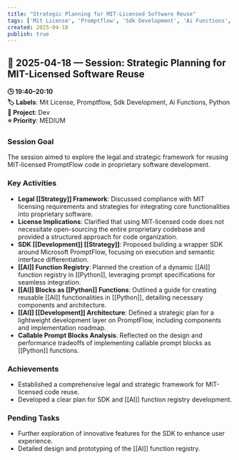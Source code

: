 ```yaml
---
title: "Strategic Planning for MIT-Licensed Software Reuse"
tags: ['Mit License', 'Promptflow', 'Sdk Development', 'Ai Functions', 'Python']
created: 2025-04-18
publish: true
---
```


## 📅 2025-04-18 — Session: Strategic Planning for MIT-Licensed Software Reuse

**🕒 19:40–20:10**  
**🏷️ Labels**: Mit License, Promptflow, Sdk Development, Ai Functions, Python  
**📂 Project**: Dev  
**⭐ Priority**: MEDIUM  


### Session Goal
The session aimed to explore the legal and strategic framework for reusing MIT-licensed PromptFlow code in proprietary software development.

### Key Activities
- **Legal [[Strategy]] Framework**: Discussed compliance with MIT licensing requirements and strategies for integrating core functionalities into proprietary software.
- **License Implications**: Clarified that using MIT-licensed code does not necessitate open-sourcing the entire proprietary codebase and provided a structured approach for code organization.
- **SDK [[Development]] [[Strategy]]**: Proposed building a wrapper SDK around Microsoft PromptFlow, focusing on execution and semantic interface differentiation.
- **[[AI]] Function Registry**: Planned the creation of a dynamic [[AI]] function registry in [[Python]], leveraging prompt specifications for seamless integration.
- **[[AI]] Blocks as [[Python]] Functions**: Outlined a guide for creating reusable [[AI]] functionalities in [[Python]], detailing necessary components and architecture.
- **[[AI]] [[Development]] Architecture**: Defined a strategic plan for a lightweight development layer on PromptFlow, including components and implementation roadmap.
- **Callable Prompt Blocks Analysis**: Reflected on the design and performance tradeoffs of implementing callable prompt blocks as [[Python]] functions.

### Achievements
- Established a comprehensive legal and strategic framework for MIT-licensed code reuse.
- Developed a clear plan for SDK and [[AI]] function registry development.

### Pending Tasks
- Further exploration of innovative features for the SDK to enhance user experience.
- Detailed design and prototyping of the [[AI]] function registry.
